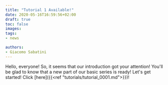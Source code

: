 ```yaml
---
title: "Tutorial 1 Available!"
date: 2020-05-16T16:59:56+02:00
draft: true
toc: false
images:
tags:
- news

authors:
- Giacomo Sabatini
---
```


Hello, everyone! So, it seems that our introduction got your attention! You'll be glad to know that a new part of our basic series is ready! Let's get started! Click [here]({{<ref "tutorials/tutorial_0001.md">}})!
